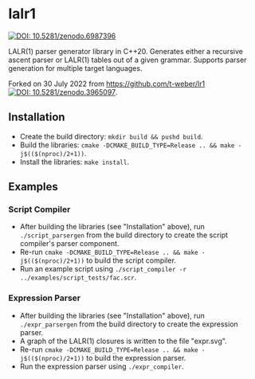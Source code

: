 # lalr1
[![DOI: 10.5281/zenodo.6987396](https://zenodo.org/badge/DOI/10.5281/zenodo.6987396.svg)](https://doi.org/10.5281/zenodo.6987396)

LALR(1) parser generator library in C++20. Generates either a recursive ascent parser or LALR(1) tables out of a given grammar. Supports parser generation for multiple target languages.

Forked on 30 July 2022 from https://github.com/t-weber/lr1 [![DOI: 10.5281/zenodo.3965097](https://zenodo.org/badge/DOI/10.5281/zenodo.3965097.svg)](https://doi.org/10.5281/zenodo.3965097).


## Installation
- Create the build directory: `mkdir build && pushd build`.
- Build the libraries: `cmake -DCMAKE_BUILD_TYPE=Release .. && make -j$(($(nproc)/2+1))`.
- Install the libraries: `make install`.


## Examples
### Script Compiler
- After building the libraries (see "Installation" above), run `./script_parsergen` from the build directory to create the script compiler's parser component.
- Re-run `cmake -DCMAKE_BUILD_TYPE=Release .. && make -j$(($(nproc)/2+1))` to build the script compiler.
- Run an example script using `./script_compiler -r ../examples/script_tests/fac.scr`.

### Expression Parser
- After building the libraries (see "Installation" above), run `./expr_parsergen` from the build directory to create the expression parser.
- A graph of the LALR(1) closures is written to the file "expr.svg".
- Re-run `cmake -DCMAKE_BUILD_TYPE=Release .. && make -j$(($(nproc)/2+1))` to build the expression parser.
- Run the expression parser using `./expr_compiler`.
